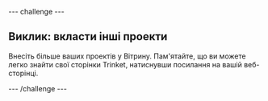 \--- challenge \---

## Виклик: вкласти інші проекти

Внесіть більше ваших проектів у Вітрину. Пам'ятайте, що ви можете легко знайти свої сторінки Trinket, натиснувши посилання на вашій веб-сторінці.

\--- /challenge \---
